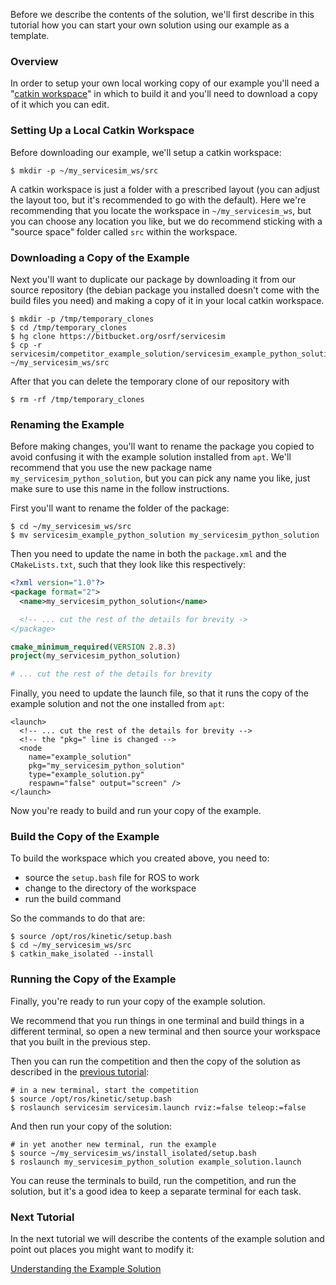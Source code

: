 Before we describe the contents of the solution, we'll first describe in this tutorial how you can start your own solution using our example as a template.

### Overview

In order to setup your own local working copy of our example you'll need a "[catkin workspace](http://wiki.ros.org/catkin/workspaces)" in which to build it and you'll need to download a copy of it which you can edit.

### Setting Up a Local Catkin Workspace

Before downloading our example, we'll setup a catkin workspace:

```
$ mkdir -p ~/my_servicesim_ws/src
```

A catkin workspace is just a folder with a prescribed layout (you can adjust the layout too, but it's recommended to go with the default).
Here we're recommending that you locate the workspace in `~/my_servicesim_ws`, but you can choose any location you like, but we do recommend sticking with a "source space" folder called `src` within the workspace.

### Downloading a Copy of the Example

Next you'll want to duplicate our package by downloading it from our source repository (the debian package you installed doesn't come with the build files you need) and making a copy of it in your local catkin workspace.

```
$ mkdir -p /tmp/temporary_clones
$ cd /tmp/temporary_clones
$ hg clone https://bitbucket.org/osrf/servicesim
$ cp -r servicesim/competitor_example_solution/servicesim_example_python_solution ~/my_servicesim_ws/src
```

After that you can delete the temporary clone of our repository with

```
$ rm -rf /tmp/temporary_clones
```

### Renaming the Example

Before making changes, you'll want to rename the package you copied to avoid confusing it with the example solution installed from `apt`.
We'll recommend that you use the new package name `my_servicesim_python_solution`, but you can pick any name you like, just make sure to use this name in the follow instructions.

First you'll want to rename the folder of the package:

```
$ cd ~/my_servicesim_ws/src
$ mv servicesim_example_python_solution my_servicesim_python_solution
```

Then you need to update the name in both the `package.xml` and the `CMakeLists.txt`, such that they look like this respectively:

```xml
<?xml version="1.0"?>
<package format="2">
  <name>my_servicesim_python_solution</name>

  <!-- ... cut the rest of the details for brevity ->
</package>
```

```cmake
cmake_minimum_required(VERSION 2.8.3)
project(my_servicesim_python_solution)

# ... cut the rest of the details for brevity
```

Finally, you need to update the launch file, so that it runs the copy of the example solution and not the one installed from `apt`:

```
<launch>
  <!-- ... cut the rest of the details for brevity -->
  <!-- the "pkg=" line is changed -->
  <node
    name="example_solution"
    pkg="my_servicesim_python_solution"
    type="example_solution.py"
    respawn="false" output="screen" />
</launch>
```

Now you're ready to build and run your copy of the example.

### Build the Copy of the Example

To build the workspace which you created above, you need to:

- source the `setup.bash` file for ROS to work
- change to the directory of the workspace
- run the build command

So the commands to do that are:

```
$ source /opt/ros/kinetic/setup.bash
$ cd ~/my_servicesim_ws/src
$ catkin_make_isolated --install
```

### Running the Copy of the Example

Finally, you're ready to run your copy of the example solution.

We recommend that you run things in one terminal and build things in a different terminal, so open a new terminal and then source your workspace that you built in the previous step.

Then you can run the competition and then the copy of the solution as described in the [previous tutorial](https://bitbucket.org/osrf/servicesim/wiki/Running%20Example%20Solution):

```
# in a new terminal, start the competition
$ source /opt/ros/kinetic/setup.bash
$ roslaunch servicesim servicesim.launch rviz:=false teleop:=false
```

And then run your copy of the solution:

```
# in yet another new terminal, run the example
$ source ~/my_servicesim_ws/install_isolated/setup.bash
$ roslaunch my_servicesim_python_solution example_solution.launch
```

You can reuse the terminals to build, run the competition, and run the solution, but it's a good idea to keep a separate terminal for each task.

### Next Tutorial

In the next tutorial we will describe the contents of the example solution and point out places you might want to modify it:

[Understanding the Example Solution](http://wiki.ros.org/servicesim/Tutorials/UnderstandingTheExampleSolution)
